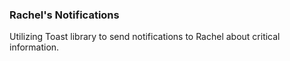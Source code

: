 ### Rachel's Notifications

Utilizing Toast library to send notifications to Rachel about critical information.